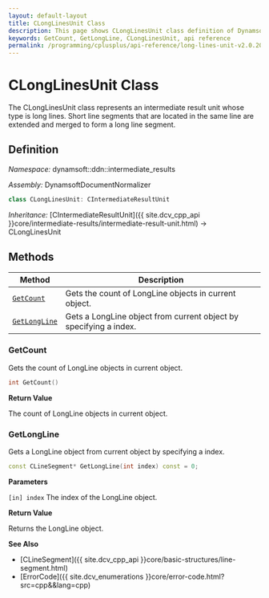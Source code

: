 ```yaml
---
layout: default-layout
title: CLongLinesUnit Class
description: This page shows CLongLinesUnit class definition of Dynamsoft Document Normalizer SDK C++ Edition.
keywords: GetCount, GetLongLine, CLongLinesUnit, api reference
permalink: /programming/cplusplus/api-reference/long-lines-unit-v2.0.20.html
---
```


# CLongLinesUnit Class

The CLongLinesUnit class represents an intermediate result unit whose type is long lines. Short line segments that are located in the same line are extended and merged to form a long line segment.

## Definition

*Namespace:* dynamsoft::ddn::intermediate_results

*Assembly:* DynamsoftDocumentNormalizer

```cpp
class CLongLinesUnit: CIntermediateResultUnit
```

*Inheritance:* [CIntermediateResultUnit]({{ site.dcv_cpp_api }}core/intermediate-results/intermediate-result-unit.html) -> CLongLinesUnit

## Methods

| Method | Description |
|--------|-------------|
| [`GetCount`](#getcount) | Gets the count of LongLine objects in current object.|
| [`GetLongLine`](#getlongline) | Gets a LongLine object from current object by specifying a index. |

### GetCount

Gets the count of LongLine objects in current object.

```cpp
int GetCount() 
```

**Return Value**

The count of LongLine objects in current object.

### GetLongLine

Gets a LongLine object from current object by specifying a index.

```cpp
const CLineSegment* GetLongLine(int index) const = 0;
```

**Parameters**

`[in] index` The index of the LongLine object.

**Return Value**

Returns the LongLine object.

**See Also**

* [CLineSegment]({{ site.dcv_cpp_api }}core/basic-structures/line-segment.html)
* [ErrorCode]({{ site.dcv_enumerations }}core/error-code.html?src=cpp&&lang=cpp)
